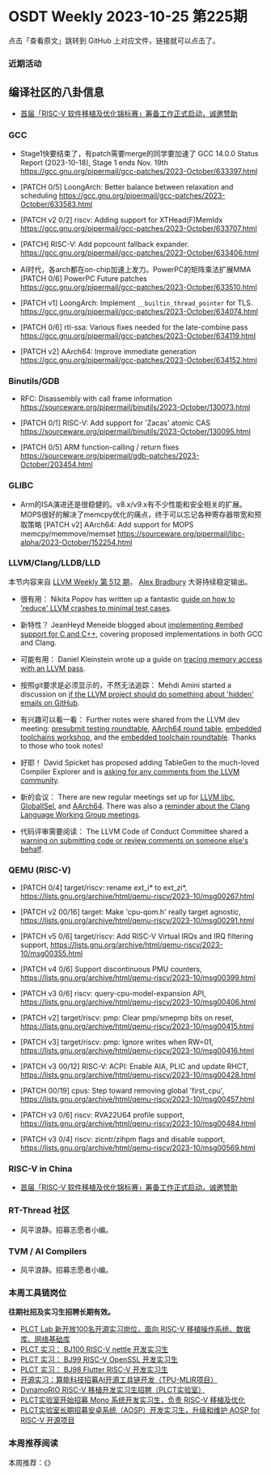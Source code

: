 # OSDT Weekly 2023-10-25 第225期

点击「查看原文」跳转到 GitHub 上对应文件，链接就可以点击了。

### 近期活动

## 编译社区的八卦信息

- [首届「RISC-V 软件移植及优化锦标赛」筹备工作正式启动，诚邀赞助](https://mp.weixin.qq.com/s/3q8f-KxgS4AY3IKLdXPSfg)

### GCC

- Stage1快要结束了，有patch需要merge的同学要加速了
  GCC 14.0.0 Status Report (2023-10-18), Stage 1 ends Nov. 19th
  https://gcc.gnu.org/pipermail/gcc-patches/2023-October/633397.html

- [PATCH 0/5] LoongArch: Better balance between relaxation and scheduling
  https://gcc.gnu.org/pipermail/gcc-patches/2023-October/633583.html

- [PATCH v2 0/2] riscv: Adding support for XTHead(F)MemIdx
  https://gcc.gnu.org/pipermail/gcc-patches/2023-October/633707.html

- [PATCH] RISC-V: Add popcount fallback expander.
  https://gcc.gnu.org/pipermail/gcc-patches/2023-October/633406.html

- AI时代，各arch都在on-chip加速上发力。PowerPC的矩阵乘法扩展MMA
  [PATCH 0/6] PowerPC Future patches
  https://gcc.gnu.org/pipermail/gcc-patches/2023-October/633510.html

- [PATCH v1] LoongArch: Implement `__builtin_thread_pointer` for TLS.
  https://gcc.gnu.org/pipermail/gcc-patches/2023-October/634074.html

- [PATCH 0/6] rtl-ssa: Various fixes needed for the late-combine pass
  https://gcc.gnu.org/pipermail/gcc-patches/2023-October/634119.html

- [PATCH v2] AArch64: Improve immediate generation
  https://gcc.gnu.org/pipermail/gcc-patches/2023-October/634152.html


### Binutils/GDB

- RFC: Disassembly with call frame information
  https://sourceware.org/pipermail/binutils/2023-October/130073.html

- [PATCH 0/1] RISC-V: Add support for 'Zacas' atomic CAS
  https://sourceware.org/pipermail/binutils/2023-October/130095.html

- [PATCH 0/5] ARM function-calling / return fixes
  https://sourceware.org/pipermail/gdb-patches/2023-October/203454.html

### GLIBC

- Arm的ISA演进还是很稳健的。v8.x/v9.x有不少性能和安全相关的扩展。
  MOPS很好的解决了memcpy优化的痛点，终于可以忘记各种寄存器带宽和预取策略
  [PATCH v2] AArch64: Add support for MOPS memcpy/memmove/memset
  https://sourceware.org/pipermail/libc-alpha/2023-October/152254.html

### LLVM/Clang/LLDB/LLD

本节内容来自 [LLVM Weekly 第 512 期](http://llvmweekly.org/issue/512)，
[Alex Bradbury](https://www.linkedin.com/in/alex-bradbury/) 大哥持续稳定输出。


* 很有用： Nikita Popov has written up a fantastic [guide on how to 'reduce' LLVM crashes to minimal test cases](https://www.npopov.com/2023/10/22/How-to-reduce-LLVM-crashes.html).

* 新特性？ JeanHeyd Meneide blogged about [implementing #embed support for C and C++](https://thephd.dev/implementing-embed-c-and-c++), covering proposed implementations in both GCC and Clang.

* 可能有用： Daniel Kleinstein wrote up a guide on [tracing memory access with an LLVM pass](https://www.bitsand.cloud/posts/llvm-pass/).

* 按照git要求是必须显示的，不然无法追踪： Mehdi Amini started a discussion on [if the LLVM project should do something about 'hidden' emails on GitHub](https://discourse.llvm.org/t/hidden-emails-on-github-should-we-do-something-about-it/74223).

* 有兴趣可以看一看： Further notes were shared from the LLVM dev meeting: [presubmit testing roundtable](https://discourse.llvm.org/t/notes-from-the-presubmit-testing-roundtable-11-october-2023/74247), [AArch64 round table](https://discourse.llvm.org/t/aarch64-round-table/73716/13), [embedded toolchains workshop](https://discourse.llvm.org/t/llvm-dev-meeting-2023-embedded-toolchains-workshop-notes/74197), and the [embedded toolchain roundtable](https://discourse.llvm.org/t/embedded-toolchain-roundtable-notes-llvm-dev-meeting-oct-12-2023/74153).  Thanks to those who took notes!

* 好耶！ David Spicket has proposed adding TableGen to the much-loved Compiler Explorer and is [asking for any comments from the LLVM community](https://discourse.llvm.org/t/rfc-tablegen-on-compiler-explorer/743160).

* 新的会议： There are new regular meetings set up for [LLVM libc](https://discourse.llvm.org/t/monthly-llvm-libc-meeting/74259), [GlobalISel](https://discourse.llvm.org/t/new-globalisel-office-hours-and-sync-up-meetings/74162), and [AArch64](https://discourse.llvm.org/t/aarch64-sync-up/74186). There was also a [reminder about the Clang Language Working Group meetings](https://discourse.llvm.org/t/reminder-everyone-is-welcome-to-attend-the-clang-language-working-group-meetings/74329).

* 代码评审需要阅读： The LLVM Code of Conduct Committee shared a [warning on submitting code or review comments on someone else's behalf](https://discourse.llvm.org/t/submitting-code-or-review-comments-on-someone-elses-behalf/74269).

### QEMU (RISC-V)

- [PATCH 0/4] target/riscv: rename ext_i* to ext_zi*,
  https://lists.gnu.org/archive/html/qemu-riscv/2023-10/msg00267.html

- [PATCH v2 00/16] target: Make 'cpu-qom.h' really target agnostic,
  https://lists.gnu.org/archive/html/qemu-riscv/2023-10/msg00291.html

- [PATCH v5 0/6] target/riscv: Add RISC-V Virtual IRQs and IRQ filtering support,
  https://lists.gnu.org/archive/html/qemu-riscv/2023-10/msg00355.html

- [PATCH v4 0/6] Support discontinuous PMU counters,
  https://lists.gnu.org/archive/html/qemu-riscv/2023-10/msg00399.html

- [PATCH v3 0/6] riscv: query-cpu-model-expansion API,
  https://lists.gnu.org/archive/html/qemu-riscv/2023-10/msg00406.html

- [PATCH v2] target/riscv: pmp: Clear pmp/smepmp bits on reset,
  https://lists.gnu.org/archive/html/qemu-riscv/2023-10/msg00415.html

- [PATCH v3] target/riscv: pmp: Ignore writes when RW=01,
  https://lists.gnu.org/archive/html/qemu-riscv/2023-10/msg00416.html

- [PATCH v3 00/12] RISC-V: ACPI: Enable AIA, PLIC and update RHCT,
  https://lists.gnu.org/archive/html/qemu-riscv/2023-10/msg00428.html

- [PATCH 00/19] cpus: Step toward removing global 'first_cpu',
  https://lists.gnu.org/archive/html/qemu-riscv/2023-10/msg00457.html

- [PATCH v3 0/6] riscv: RVA22U64 profile support,
  https://lists.gnu.org/archive/html/qemu-riscv/2023-10/msg00484.html

- [PATCH v3 0/4] riscv: zicntr/zihpm flags and disable support,
  https://lists.gnu.org/archive/html/qemu-riscv/2023-10/msg00569.html

### RISC-V in China

- [首届「RISC-V 软件移植及优化锦标赛」筹备工作正式启动，诚邀赞助](https://mp.weixin.qq.com/s/3q8f-KxgS4AY3IKLdXPSfg)

### RT-Thread 社区

- 风平浪静。招募志愿者小编。

### TVM / AI Compilers

- 风平浪静。招募志愿者小编。

### 本周工具链岗位

**往期社招及实习生招聘长期有效。**

- [PLCT Lab 新开放100名开源实习岗位，面向 RISC-V 移植操作系统、数据库、网络基础库](https://mp.weixin.qq.com/s/ebvIxcplB8Jtw18LMoXTTQ)
- [PLCT 实习： BJ100 RISC-V nettle 开发实习生](https://mp.weixin.qq.com/s/GEUKRlxILFpdHQbv-yxWQQ)
- [PLCT 实习： BJ99 RISC-V OpenSSL 开发实习生](https://mp.weixin.qq.com/s/pzy6sbW50r3aLw3Dt36oBQ)
- [PLCT 实习： BJ98 Flutter RISC-V 开发实习生](https://mp.weixin.qq.com/s/gQYT_rhtLE8jGg6WWAztDA)
- [开源实习：算能科技招募AI开源工具链开发（TPU-MLIR项目）](https://mp.weixin.qq.com/s/IBJh0ip4k11PzIMZecsWSw)
- [DynamoRIO RISC-V 移植开发实习生招聘（PLCT实验室）](https://mp.weixin.qq.com/s/J_5TjT6DOqeOXJXQI5VQxw)
- [PLCT实验室开始招募 Mono 系统开发实习生，负责 RISC-V 移植及优化](https://mp.weixin.qq.com/s/whEW7Hay1jIP1tBzIPay1A)
- [PLCT实验室长期招募安卓系统（AOSP）开发实习生，升级和维护 AOSP for RISC-V 开源项目](https://mp.weixin.qq.com/s/dJP2cEB1nex2inR5c-cJog)


### 本周推荐阅读

本周推荐：《》
